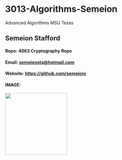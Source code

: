# 3013-Algorithms-Semeion
Advanced Algorithms MSU Texas

## Semeion Stafford
#### Repo: 4663 Cryptography Repo
#### Email: semeionsta@hotmail.com
#### Website: https://github.com/semeionj

#### IMAGE:
<img src="https://github.com/semeionj/3013-Algorithms-semeionj/blob/master/Semeion.jpg" width="200">
